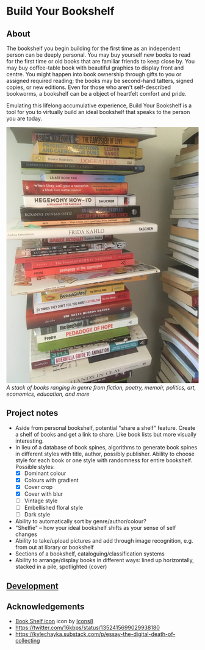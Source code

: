 # Build Your Bookshelf

## About

The bookshelf you begin building for the first time as an independent person can be deeply personal. You may buy yourself new books to read for the first time or old books that are familiar friends to keep close by. You may buy coffee-table book with beautiful graphics to display front and centre. You might happen into book ownership through gifts to you or assigned required reading; the books may be second-hand tatters, signed copies, or new editions. Even for those who aren't self-described bookworms, a bookshelf can be a object of heartfelt comfort and pride.

Emulating this lifelong accumulative experience, Build Your Bookshelf is a tool for you to virtually build an ideal bookshelf that speaks to the person you are today.

![A stack of books with visible titles, standing next to another stack](IMG_9583.jpeg)
*A stack of books ranging in genre from fiction, poetry, memoir, politics, art, economics, education, and more*

## Project notes

- Aside from personal bookshelf, potential "share a shelf" feature. Create a shelf of books and get a link to share. Like book lists but more visually interesting.
- In lieu of a database of book spines, algorithms to generate book spines in different styles with title, author, possibly publisher. Ability to choose style for each book or one style with randomness for entire bookshelf. Possible styles:
    + [x] Dominant colour
    + [x] Colours with gradient
    + [x] Cover crop
    + [x] Cover with blur
    + [ ] Vintage style
    + [ ] Embellished floral style
    + [ ] Dark style
- Ability to automatically sort by genre/author/colour?
- "Shelfie" – how your ideal bookshelf shifts as your sense of self changes
- Ability to take/upload pictures and add through image recognition, e.g. from out at library or bookshelf
- Sections of a bookshelf, cataloguing/classification systems
- Ability to arrange/display books in different ways: lined up horizontally, stacked in a pile, spotlighted (cover)

## [Development](https://github.com/whykatherine/build-your-bookshelf/blob/master/DEVELOPMENT.md)

## Acknowledgements

- [Book Shelf icon](https://icons8.com/icons/set/book-shelf) icon by [Icons8](https://icons8.com/)
- https://twitter.com/16kbps/status/1352415699029938180
- https://kylechayka.substack.com/p/essay-the-digital-death-of-collecting
